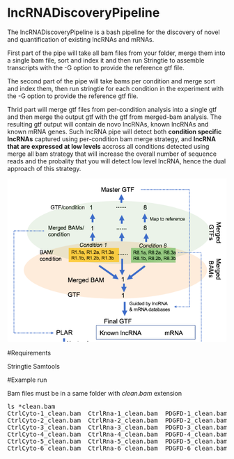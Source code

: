 # lncRNADiscoveryPipeline

The lncRNADiscoveryPipeline is a bash pipeline for the discovery of novel and quantification of existing lncRNAs and mRNAs. 

First part of the pipe will take all bam files from your folder, merge them into a single bam file, sort and index it and then run Stringtie to assemble transcripts with the -G option to provide the reference gtf file. 

The second part of the pipe will take bams per condition and merge sort and index them, then run stringtie for each condition in the experiment with the -G option to provide the reference gtf file.

Thrid part will merge gtf files from per-condition analysis into a single gtf and then merge the output gtf with the gtf from merged-bam analysis. The resulting gtf output will contain de novo lncRNAs, known lncRNAs and known mRNA genes. Such lncRNA pipe will detect both **condition specific lncRNAs** captured using per-condition bam merge strategy, and **lncRNA that are expressed at low levels** accross all conditions detected using merge all bam strategy that will increase the overall number of sequence reads and the probality that you will detect low level lncRNA, hence the dual approach of this strategy.

![alt text](https://github.com/milospjanic/lncRNADiscoveryPipeline/blob/master/scheme.png)

#Requirements

Stringtie
Samtools

#Example run

Bam files must be in a same folder with *clean.bam* extension

<pre>
ls *clean.bam
CtrlCyto-1_clean.bam  CtrlRna-1_clean.bam  PDGFD-1_clean.bam  Serum-1_clean.bam  SMAD3KD-1_clean.bam  TCF21KD-1_clean.bam  TGFb-1_clean.bam  TNFa-1_clean.bam
CtrlCyto-2_clean.bam  CtrlRna-2_clean.bam  PDGFD-2_clean.bam  Serum-2_clean.bam  SMAD3KD-2_clean.bam  TCF21KD-2_clean.bam  TGFb-2_clean.bam  TNFa-2_clean.bam
CtrlCyto-3_clean.bam  CtrlRna-3_clean.bam  PDGFD-3_clean.bam  Serum-3_clean.bam  SMAD3KD-3_clean.bam  TCF21KD-3_clean.bam  TGFb-3_clean.bam  TNFa-3_clean.bam
CtrlCyto-4_clean.bam  CtrlRna-4_clean.bam  PDGFD-4_clean.bam  Serum-4_clean.bam  SMAD3KD-4_clean.bam  TCF21KD-4_clean.bam  TGFb-4_clean.bam  TNFa-4_clean.bam
CtrlCyto-5_clean.bam  CtrlRna-5_clean.bam  PDGFD-5_clean.bam  Serum-5_clean.bam  SMAD3KD-5_clean.bam  TCF21KD-5_clean.bam  TGFb-5_clean.bam  TNFa-5_clean.bam
CtrlCyto-6_clean.bam  CtrlRna-6_clean.bam  PDGFD-6_clean.bam  Serum-6_clean.bam  SMAD3KD-6_clean.bam  TCF21KD-6_clean.bam  TGFb-6_clean.bam  TNFa-6_clean.bam
</pre>



